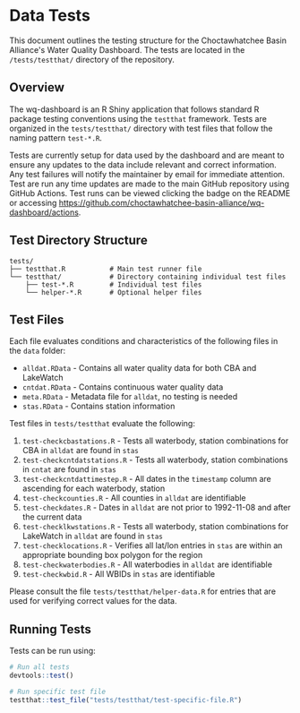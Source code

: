 # Data Tests

This document outlines the testing structure for the Choctawhatchee Basin Alliance's Water Quality Dashboard. The tests are located in the `/tests/testthat/` directory of the repository.

## Overview

The wq-dashboard is an R Shiny application that follows standard R package testing conventions using the `testthat` framework. Tests are organized in the `tests/testthat/` directory with test files that follow the naming pattern `test-*.R`.

Tests are currently setup for data used by the dashboard and are meant to ensure any updates to the data include relevant and correct information.  Any test failures will notify the maintainer by email for immediate attention.  Test are run any time updates are made to the main GitHub repository using GitHub Actions.  Test runs can be viewed clicking the badge on the README or accessing <https://github.com/choctawhatchee-basin-alliance/wq-dashboard/actions>.

## Test Directory Structure

```
tests/
├── testthat.R           # Main test runner file
└── testthat/            # Directory containing individual test files
    ├── test-*.R         # Individual test files
    └── helper-*.R       # Optional helper files
```

## Test Files

Each file evaluates conditions and characteristics of the following files in the `data` folder:

* `alldat.RData` - Contains all water quality data for both CBA and LakeWatch
* `cntdat.RData` - Contains continuous water quality data
* `meta.RData` - Metadata file for `alldat`, no testing is needed
* `stas.RData` - Contains station information

Test files in `tests/testthat` evaluate the following:

1. `test-checkcbastations.R` - Tests all waterbody, station combinations for CBA in `alldat` are found in `stas`
1. `test-checkcntdatstations.R` - Tests  all waterbody, station combinations in `cntat` are found in `stas`
1. `test-checkcntdattimestep.R` - All dates in the `timestamp` column are ascending for each waterbody, station
1. `test-checkcounties.R` - All counties in `alldat` are identifiable
1. `test-checkdates.R` - Dates in `alldat` are not prior to 1992-11-08 and after the current data
1. `test-checklkwstations.R` - Tests all waterbody, station combinations for LakeWatch in `alldat` are found in `stas`
1. `test-checklocations.R` - Verifies all lat/lon entries in `stas` are within an appropriate bounding box polygon for the region
1. `test-checkwaterbodies.R` - All waterbodies in `alldat` are identifiable
1. `test-checkwbid.R` - All WBIDs in `stas` are identifiable

Please consult the file `tests/testthat/helper-data.R` for entries that are used for verifying correct values for the data. 

## Running Tests

Tests can be run using:

```r
# Run all tests
devtools::test()

# Run specific test file
testthat::test_file("tests/testthat/test-specific-file.R")
```